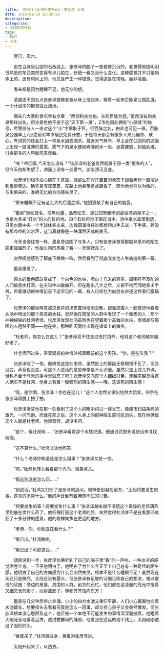 ```yaml
---
title: 【原创】《太阳照常升起》：第三章 太阳
date: 2016-01-19 16:36:56
description:
categories:
- 太阳照常升起
tags:
- 科幻
- 小说
---
```


　　翌日，周六。

　　走在百脉泉公园的石板路上，张彦泽的脑子一直昏昏沉沉的，老觉得周围明明很熟悉的东西突然变得有点儿陌生，仔细一看又没什么变化。这种感觉并不只是物体上的，还有时间上的，他总是产生一种错觉，觉得这是在傍晚，而非凌晨。

　　看来都是因为睡眠不足，他无奈的想。

　　凌晨还不到五点张彦泽就被老爸从床上拖起来，跟着一起来百脉泉公园乱逛，一个计划中的懒觉就此泡汤。

　　唐宋八大家的曾巩曾有文章：“西则趵突为魁，东则百脉为冠。”虽然没有趵突泉那样出名，但论景色绝不逊于这“天下第一泉”，Z市也因此拥有“小泉城”的称号，尽管部分人一直对这个“小”字耿耿于怀，但百脉之名，由此也可见一斑。百脉泉公园早上7点之前对本市居民免费开放，于是每天都会有很多人来此晨练、散心，有讲究的还会打上一桶泉水回去泡茶。最近天气转冷，早上会在公园内的湖面上出现一层薄薄的雾霭，雾气下的泉水便如煮沸的水一般，迷雾朦胧，如临仙境，引得更多的人早起前来观看。

　　“咦？咋回事,今天怎么没有？”张彦泽的老爸显然就属于那一类“更多的人”，但今天他却失望了，湖面上没有一丝雾气，湖水清可见底。

　　张彦泽却根本没心情在乎这些，就那么在浑浑噩噩的状态下跟着老爸一直溜达到墨泉旁边。确实是浑浑噩噩，在路上他甚至差点跟丢了，因为他曾引以为傲的、与生俱来的、准确无比的方向感失灵了。

　　“原来睡眠不足有这么大的后遗症啊。”他狠狠敲了敲自己的脑袋。

　　“墨泉”泉如其名，漆黑似墨，晶莹如玉，是公园里面喷的最汹涌的泉子之一，也是大多来“打水”的人的目的地。四个石栏将池子围在当中，池中泉水晶莹剔透，只见水面中央一个半球体突出来，边缘圆润得任谁都想伸出手去试一下手感，若没有那哗哗的流水声，这当真就像是一块浑然天成的美玉。

　　今天也像往常一样，墨泉旁边围了许多人，只有张彦泽觉得那股熟悉中的陌生感更加强烈了。他抬头向四周看了看——天微微亮了。

　　突然间他感到了脚底下微微一阵，然后看到了彻底改变他人生轨迹的第一幕。

　　墨泉爆发了。

<!-- more -->

　　原本的墨色圆球变成了一个白色的水柱，喷向十几米的高空，周围猝不及防的人们被泉水打湿，在尖叫中四散躲开。但在跑出几步之后，又都不约而同地拿出手机，带着激动的神情记录下这罕见的一幕，有人已经在为向朋友讲述这件事打腹稿了。

　　张彦泽的那丝睡意被这诡异的场景震得烟消云散，跟着周围人一起惊讶地看着从池中喷出的那个高高的水柱。忽然他在观望的人群中发现了一个熟悉的人：那个神神秘秘的杜鸿老师。张彦泽发现杜鸿虽然也在望着那个高耸的水柱，表情却与周围的人迥然不同——他在笑，那种昨天同样出现在课堂上的微笑。

　　“杜老师，你怎么在这儿？”张彦泽忍不住走过去打招呼，他对这个老师越来越好奇了。

　　杜老师回过头，带着疑惑的神情注视着眼前的这个男孩。“你，是在叫我？”

　　张彦泽吃了一惊。他确信这是杜老师，虽然脸上的那副无框眼镜不见了，但脸没变，声音也没变。可这个人说话的意思却像是不认识他。虽然只是上过几节课，但也不至于昨天的事今天就忘了吧？张彦泽又向这个人细细打量，却越来越觉得这人确实不是杜鸿，他身上有着一股强烈的陌生感——哦，这该死的陌生感！

　　“哦，是你啊，张彦泽！你也在这儿！”这个人忽然又做出恍然大悟状，伸手在张彦泽肩膀上拍了拍。

　　张彦泽发誓他在那一刻看到了这个人的眼中闪过一缕光芒，像超市扫描条码的激光，一闪而逝。而就在那之后，这个人身上的那种陌生感彻底消失，现在他确信这个人就是杜老师。他很奇怪，却没多问。

　　“这个，很壮观啊……”张彦泽看着那个水柱说道。他通过试图多说些话来寻找端倪。

　　“这不算什么。”杜鸿淡淡地回答。

　　“什么？老师你知道这是怎么回事？”张彦泽又是一惊。

　　“嗯。”杜鸿也转头看着那个方向，微笑点头。

　　“那这到底是怎么回……”

　　“别说话，”杜鸿又打断了张彦泽的追问，眼神依旧凝视前方，“比起将要发生的事，这真的不算什么。”他的声音里有着掩饰不住的兴奋。

　　“将要发生的事？将要发生什么事？”张彦泽越来越不清楚这个奇怪的老师葫芦里到底在卖什么药了，他细细打量这个老师的脸，突然觉得杜鸿并不是在看那已疯狂了十多分钟的墨泉，他的眼神聚焦在更远的地方。

　　“老师，你，你到底在看什么？”

　　“看日出。”杜鸿微笑。

　　“看日出？可那是西……”

　　话刚说到一半，张彦泽仿佛听到了自己的脑子里“轰”的一声响，一种冰凉的感觉席卷全身。一下子他明白了，他明白了为什么今天早上自己总有一种奇怪的陌生感，他明白了自己的方向感为什么会突然失灵，根本不是什么睡眠不足！虽然现在天还只是微亮，太阳还没有露头，但张彦泽有足够的证据证明自己的想法，难以置信的证据：旁边的房屋，周围的人群，前方的石栏，他们都在这凌晨的亮光中拖着又细又长的影子，而那些影子，却都齐齐指向东方！

　　墨泉在几分钟后停止奔涌，小小的四方水池又重归平静，人们小心翼翼地向着水池踱去，想要探头去看看究竟是怎么一回事，却又担心泉子又会突然爆发。但张彦泽根本没心思顾及这个，他正被一个本绝不可能发生的事情深深震撼着，他瞪着大眼死死地看着远方。透过楼群间的缝隙，他看到在遥远的地平线上，太阳刚刚透出了弧形的头。

　　“香蕉来了。”杜鸿转过身，笑着对张彦泽说。

　　太阳升起来了，从西方。